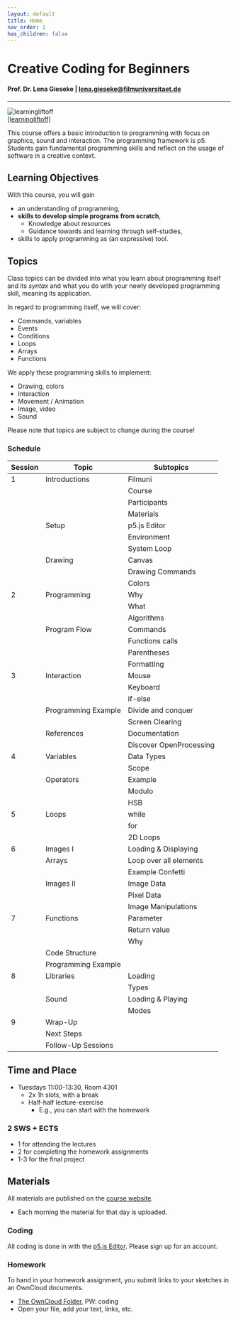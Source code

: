 ```yaml
---
layout: default
title: Home
nav_order: 1
has_children: false
---
```


# Creative Coding for Beginners

#### Prof. Dr. Lena Gieseke | lena.gieseke@filmuniversitaet.de  

---

![learningliftoff](https://www.learningliftoff.com/wp-content/uploads/2014/09/Prog.png)  
[[learningliftoff]](https://www.learningliftoff.com/wp-content/uploads/2014/09/Prog.png)  

This course offers a basic introduction to programming with focus on graphics, sound and interaction. The programming framework is p5. Students gain fundamental programming skills and reflect on the usage of software in a creative context.

## Learning Objectives

With this course, you will gain

* an understanding of programming,
* **skills to develop simple programs from scratch**,
    * Knowledge about resources
    * Guidance towards and learning through self-studies,
* skills to apply programming as (an expressive) tool.

## Topics

Class topics can be divided into what you learn about programming itself and its *syntax* and what you do with your newly developed programming skill, meaning its application.

In regard to programming itself, we will cover:

* Commands, variables
* Events
* Conditions
* Loops
* Arrays
* Functions

We apply these programming skills to implement:

* Drawing, colors
* Interaction
* Movement / Animation
* Image, video
* Sound
  

Please note that topics are subject to change during the course!

### Schedule

| Session | Topic               | Subtopics               |
| ------- | ------------------- | ----------------------- |
| 1       | Introductions       | Filmuni                 |
|         |                     | Course                  |
|         |                     | Participants            |
|         |                     | Materials               |
|         | Setup               | p5.js Editor            |
|         |                     | Environment             |
|         |                     | System Loop             |
|         | Drawing             | Canvas                  |
|         |                     | Drawing Commands        |
|         |                     | Colors                  |
| 2       | Programming         | Why                     |
|         |                     | What                    |
|         |                     | Algorithms              |
|         | Program Flow        | Commands                |
|         |                     | Functions calls         |
|         |                     | Parentheses             |
|         |                     | Formatting              |
| 3       | Interaction         | Mouse                   |
|         |                     | Keyboard                |
|         |                     | if-else                 |
|         | Programming Example | Divide and conquer      |
|         |                     | Screen Clearing         |
|         | References          | Documentation           |
|         |                     | Discover OpenProcessing |
| 4       | Variables           | Data Types              |
|         |                     | Scope                   |
|         | Operators           | Example                 |
|         |                     | Modulo                  |
|         |                     | HSB                     |
| 5       | Loops               | while                   |
|         |                     | for                     |
|         |                     | 2D Loops                |
| 6       | Images I            | Loading & Displaying    |
|         | Arrays              | Loop over all elements  |
|         |                     | Example Confetti        |
|         | Images II           | Image Data              |
|         |                     | Pixel Data              |
|         |                     | Image Manipulations     |
| 7       | Functions           | Parameter               |
|         |                     | Return value            |
|         |                     | Why                     |
|         | Code Structure      |                         |
|         | Programming Example |                         |
| 8       | Libraries           | Loading                 |
|         |                     | Types                   |
|         | Sound               | Loading & Playing       |
|         |                     | Modes                   |
| 9       | Wrap-Up             |                         |
|         | Next Steps          |                         |
|         | Follow-Up Sessions  |                         |



## Time and Place

* Tuesdays 11:00-13:30, Room 4301
    * 2x 1h slots, with a break
    * Half-half lecture-exercise
        * E.g., you can start with the homework


### 2 SWS + ECTS

* 1 for attending the lectures 
* 2 for completing the homework assignments 
* 1-3 for the final project


## Materials

All materials are published on the [course website](https://ctechfilmuniversity.github.io/lecture_ss23_creative_coding_for_beginners/).

* Each morning the material for that day is uploaded.

### Coding

All coding is done in with the [p5.js Editor](https://editor.p5js.org/). Please sign up for an account.

### Homework

To hand in your homework assignment, you submit links to your sketches in an OwnCloud documents.

* [The OwnCloud Folder](https://owncloud.gwdg.de/index.php/s/oA91WHT3HitvZlD), PW: coding
* Open your file, add your text, links, etc.